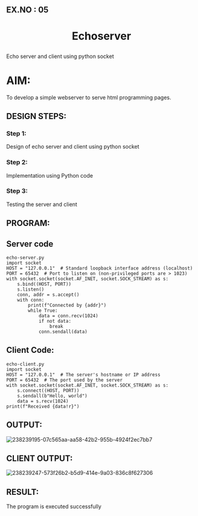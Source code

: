 ## EX.NO : 05
# <p align="center"> Echoserver</p>


Echo server and client using python socket

# AIM:

To develop a simple webserver to serve html programming pages.

## DESIGN STEPS:

### Step 1:

Design of echo server and client using python socket

### Step 2:

Implementation using Python code

### Step 3:

Testing the server and client 

## PROGRAM:

## Server code
```
echo-server.py
import socket
HOST = "127.0.0.1"  # Standard loopback interface address (localhost)
PORT = 65432  # Port to listen on (non-privileged ports are > 1023)
with socket.socket(socket.AF_INET, socket.SOCK_STREAM) as s:
    s.bind((HOST, PORT))
    s.listen()
    conn, addr = s.accept()
    with conn:
        print(f"Connected by {addr}")
        while True:
            data = conn.recv(1024)
            if not data:
                break
            conn.sendall(data)
```

## Client Code:
```
echo-client.py
import socket
HOST = "127.0.0.1"  # The server's hostname or IP address
PORT = 65432  # The port used by the server
with socket.socket(socket.AF_INET, socket.SOCK_STREAM) as s:
    s.connect((HOST, PORT))
    s.sendall(b"Hello, world")
    data = s.recv(1024)
print(f"Received {data!r}")
```

## OUTPUT:
![238239195-07c565aa-aa58-42b2-955b-4924f2ec7bb7](https://github.com/durga46/Echoserver/assets/75235704/350ce9a9-dbdf-4146-b944-646aaff898ad)


## CLIENT OUTPUT:
![238239247-573f26b2-b5d9-414e-9a03-836c8f627306](https://github.com/durga46/Echoserver/assets/75235704/6ae4d2e7-8ac7-475f-84b0-344068063253)


## RESULT:
The program is executed successfully
